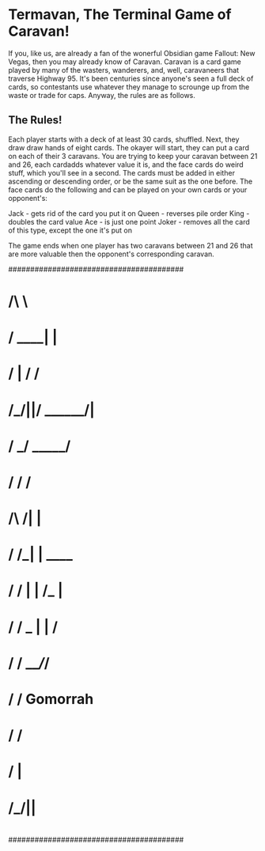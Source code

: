 # Termavan, The Terminal Game of Caravan!

If you, like us, are already a fan of the wonerful Obsidian game Fallout: New Vegas, then you may already know of Caravan.
Caravan is a card game played by many of the wasters, wanderers, and, well, caravaneers that traverse Highway 95. It's been centuries since
anyone's seen a full deck of cards, so contestants use whatever they manage to scrounge up from the waste or trade for caps. Anyway, the rules
are as follows.

## The Rules!

Each player starts with a deck of at least 30 cards, shuffled. Next, they draw draw hands of eight cards. The okayer will start, they can put
a card on each of their 3 caravans. You are trying to keep your caravan between 21 and 26, each cardadds whatever value it is, and the face cards
do weird stuff, which you'll see in a second. The cards must be added in either ascending or descending order, or be the same suit as the one before.
The face cards do the following and can be played on your own cards or your opponent's:

Jack - gets rid of the card you put it on
Queen - reverses pile order
King - doubles the card value
Ace - is just one point
Joker - removes all the card of this type, except the one it's put on

The game ends when one player has two caravans between 21 and 26 that are more valuable then the opponent's corresponding caravan.


########################################
#
#
#
#
#
#
#
#
#
#
#
#
#                     
#                   /\    \ 
#                  /  \____|     |
#               /  | /          /
#              /_/||/    ______/|
#                 /    _/  _____/
#                /    /    /
#               /\  /|    |
#              /  \/_|   |   ____
#             /  /   |    | /_   |
#            / /      \_  |   | / 
#           / /         \_\__/_/
#          / /         Gomorrah
#         / /
#        /  |
#       /_/||
#
########################################
